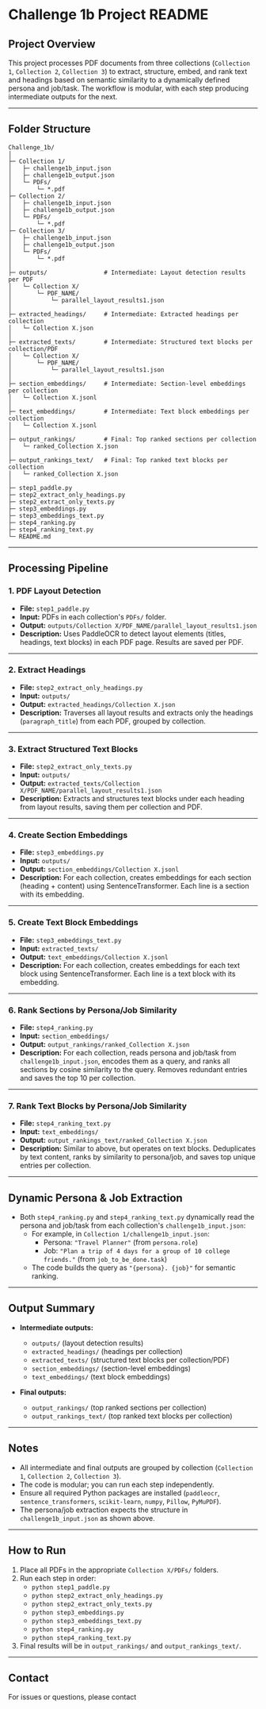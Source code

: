 # Challenge 1b Project README

## Project Overview

This project processes PDF documents from three collections (`Collection 1`, `Collection 2`, `Collection 3`) to extract, structure, embed, and rank text and headings based on semantic similarity to a dynamically defined persona and job/task. The workflow is modular, with each step producing intermediate outputs for the next.

---

## Folder Structure

```
Challenge_1b/
│
├─ Collection 1/
│   ├─ challenge1b_input.json
│   ├─ challenge1b_output.json
│   └─ PDFs/
│       └─ *.pdf
├─ Collection 2/
│   ├─ challenge1b_input.json
│   ├─ challenge1b_output.json
│   └─ PDFs/
│       └─ *.pdf
├─ Collection 3/
│   ├─ challenge1b_input.json
│   ├─ challenge1b_output.json
│   └─ PDFs/
│       └─ *.pdf
│
├─ outputs/                # Intermediate: Layout detection results per PDF
│   └─ Collection X/
│       └─ PDF_NAME/
│           └─ parallel_layout_results1.json
│
├─ extracted_headings/     # Intermediate: Extracted headings per collection
│   └─ Collection X.json
│
├─ extracted_texts/        # Intermediate: Structured text blocks per collection/PDF
│   └─ Collection X/
│       └─ PDF_NAME/
│           └─ parallel_layout_results1.json
│
├─ section_embeddings/     # Intermediate: Section-level embeddings per collection
│   └─ Collection X.jsonl
│
├─ text_embeddings/        # Intermediate: Text block embeddings per collection
│   └─ Collection X.jsonl
│
├─ output_rankings/        # Final: Top ranked sections per collection
│   └─ ranked_Collection X.json
│
├─ output_rankings_text/   # Final: Top ranked text blocks per collection
│   └─ ranked_Collection X.json
│
├─ step1_paddle.py
├─ step2_extract_only_headings.py
├─ step2_extract_only_texts.py
├─ step3_embeddings.py
├─ step3_embeddings_text.py
├─ step4_ranking.py
├─ step4_ranking_text.py
└─ README.md
```

---

## Processing Pipeline

### 1. **PDF Layout Detection**
- **File:** `step1_paddle.py`
- **Input:** PDFs in each collection's `PDFs/` folder.
- **Output:** `outputs/Collection X/PDF_NAME/parallel_layout_results1.json`
- **Description:** Uses PaddleOCR to detect layout elements (titles, headings, text blocks) in each PDF page. Results are saved per PDF.

---

### 2. **Extract Headings**
- **File:** `step2_extract_only_headings.py`
- **Input:** `outputs/`
- **Output:** `extracted_headings/Collection X.json`
- **Description:** Traverses all layout results and extracts only the headings (`paragraph_title`) from each PDF, grouped by collection.

---

### 3. **Extract Structured Text Blocks**
- **File:** `step2_extract_only_texts.py`
- **Input:** `outputs/`
- **Output:** `extracted_texts/Collection X/PDF_NAME/parallel_layout_results1.json`
- **Description:** Extracts and structures text blocks under each heading from layout results, saving them per collection and PDF.

---

### 4. **Create Section Embeddings**
- **File:** `step3_embeddings.py`
- **Input:** `outputs/`
- **Output:** `section_embeddings/Collection X.jsonl`
- **Description:** For each collection, creates embeddings for each section (heading + content) using SentenceTransformer. Each line is a section with its embedding.

---

### 5. **Create Text Block Embeddings**
- **File:** `step3_embeddings_text.py`
- **Input:** `extracted_texts/`
- **Output:** `text_embeddings/Collection X.jsonl`
- **Description:** For each collection, creates embeddings for each text block using SentenceTransformer. Each line is a text block with its embedding.

---

### 6. **Rank Sections by Persona/Job Similarity**
- **File:** `step4_ranking.py`
- **Input:** `section_embeddings/`
- **Output:** `output_rankings/ranked_Collection X.json`
- **Description:** For each collection, reads persona and job/task from `challenge1b_input.json`, encodes them as a query, and ranks all sections by cosine similarity to the query. Removes redundant entries and saves the top 10 per collection.

---

### 7. **Rank Text Blocks by Persona/Job Similarity**
- **File:** `step4_ranking_text.py`
- **Input:** `text_embeddings/`
- **Output:** `output_rankings_text/ranked_Collection X.json`
- **Description:** Similar to above, but operates on text blocks. Deduplicates by text content, ranks by similarity to persona/job, and saves top unique entries per collection.

---

## Dynamic Persona & Job Extraction

- Both `step4_ranking.py` and `step4_ranking_text.py` dynamically read the persona and job/task from each collection's `challenge1b_input.json`:
    - For example, in `Collection 1/challenge1b_input.json`:
        - Persona: `"Travel Planner"` (from `persona.role`)
        - Job: `"Plan a trip of 4 days for a group of 10 college friends."` (from `job_to_be_done.task`)
    - The code builds the query as `"{persona}. {job}"` for semantic ranking.

---

## Output Summary

- **Intermediate outputs:**  
  - `outputs/` (layout detection results)
  - `extracted_headings/` (headings per collection)
  - `extracted_texts/` (structured text blocks per collection/PDF)
  - `section_embeddings/` (section-level embeddings)
  - `text_embeddings/` (text block embeddings)

- **Final outputs:**  
  - `output_rankings/` (top ranked sections per collection)
  - `output_rankings_text/` (top ranked text blocks per collection)

---

## Notes

- All intermediate and final outputs are grouped by collection (`Collection 1`, `Collection 2`, `Collection 3`).
- The code is modular; you can run each step independently.
- Ensure all required Python packages are installed (`paddleocr`, `sentence_transformers`, `scikit-learn`, `numpy`, `Pillow`, `PyMuPDF`).
- The persona/job extraction expects the structure in `challenge1b_input.json` as shown above.

---

## How to Run

1. Place all PDFs in the appropriate `Collection X/PDFs/` folders.
2. Run each step in order:
    - `python step1_paddle.py`
    - `python step2_extract_only_headings.py`
    - `python step2_extract_only_texts.py`
    - `python step3_embeddings.py`
    - `python step3_embeddings_text.py`
    - `python step4_ranking.py`
    - `python step4_ranking_text.py`
3. Final results will be in `output_rankings/` and `output_rankings_text/`.

---

## Contact

For issues or questions, please contact
